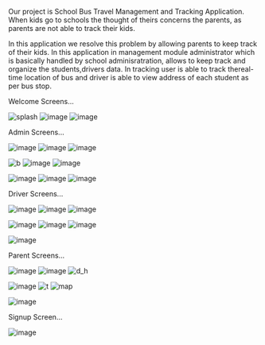 Our project is School Bus Travel Management and Tracking Application.
When kids go to schools the thought of theirs concerns the parents, as parents are not able to track their kids.  

In this application we resolve this problem by allowing parents to keep track of their kids. 
In this application in management module administrator which is basically handled by school adminisratration, allows to keep track and organize the students,drivers data. In tracking user is able to track thereal-time location of bus and driver is able to view address of each student as per bus stop.

Welcome Screens...

![splash](https://user-images.githubusercontent.com/88608063/228934461-4fa0a944-c847-4f22-91a4-4b35e7b74f8c.PNG)    ![image](https://user-images.githubusercontent.com/88608063/228936523-cb065ac8-d9f6-4c7c-b064-11cda8f9f763.png)    ![image](https://user-images.githubusercontent.com/88608063/228936941-4dc4720b-a43b-47f3-a542-b71c6d9446b8.png)

Admin Screens...

![image](https://user-images.githubusercontent.com/88608063/228937432-04db74c4-9f7d-4985-965e-6522e987dfb3.png)    ![image](https://user-images.githubusercontent.com/88608063/228937889-cf873d8b-c569-4741-b0d2-a0f34134e408.png)    ![image](https://user-images.githubusercontent.com/88608063/228938349-7eab4d86-e57f-4715-9212-e7ea66e173d2.png)

![b](https://user-images.githubusercontent.com/88608063/228939841-969752c2-569e-462e-a42a-cc02dcb08557.PNG)    ![image](https://user-images.githubusercontent.com/88608063/228940067-4c90b77c-dd2c-40c8-9593-2e392e161b44.png)   ![image](https://user-images.githubusercontent.com/88608063/228940366-d29cbe86-67fa-4ce2-a334-a2c7a939464c.png)

![image](https://user-images.githubusercontent.com/88608063/228940752-e815a768-e43a-4895-9d7d-bede4a6fec91.png)    ![image](https://user-images.githubusercontent.com/88608063/228944351-bfe4aae2-edad-4762-b4ce-ff8bcf520bc9.png)
    ![image](https://user-images.githubusercontent.com/88608063/228941001-7353ad81-bd64-4548-a6b2-b5f2f7bc3fee.png)

Driver Screens...

![image](https://user-images.githubusercontent.com/88608063/228941336-87097a49-c735-42e1-a92a-afdbad4d9886.png)    ![image](https://user-images.githubusercontent.com/88608063/228941542-62d738d2-479d-461b-ace4-f22cd4737ecc.png)   ![image](https://user-images.githubusercontent.com/88608063/228942117-35a075f6-e653-443f-982f-197f4fc02bc9.png)

![image](https://user-images.githubusercontent.com/88608063/228942479-1cf4c12b-371a-4a25-ab5e-7312aeb85dda.png)    ![image](https://user-images.githubusercontent.com/88608063/228942922-7d134c46-10fe-4086-b783-0d7ab9620bb8.png)    ![image](https://user-images.githubusercontent.com/88608063/228943440-593b769b-24d4-4f6d-a298-87b84fb57ad8.png)

![image](https://user-images.githubusercontent.com/88608063/228943809-a3c4fbb9-bf33-4c42-8d00-63f10bbd7b7c.png)

Parent Screens...

![image](https://user-images.githubusercontent.com/88608063/228944864-04a7e870-5ce8-4db2-84a0-080c30051ccf.png)    ![image](https://user-images.githubusercontent.com/88608063/228947847-793c18f7-d363-4370-89e9-978bbc76df0b.png)    ![d_h](https://user-images.githubusercontent.com/88608063/228948231-a4a4632a-ad51-42a8-9425-174cc187e32c.PNG)

![image](https://user-images.githubusercontent.com/88608063/228948425-e818f8be-bb6d-4672-ba17-1a7ff87b1565.png)    ![t](https://user-images.githubusercontent.com/88608063/228948504-f150f4c9-0d8f-4f98-a8a7-0b0de0ade5d8.PNG)    ![map](https://user-images.githubusercontent.com/88608063/228948551-355ba835-4fb6-4ed8-b3ae-a62df732716d.PNG)

![image](https://user-images.githubusercontent.com/88608063/228948705-d875eee7-b645-4bcd-9683-6fc077e52352.png)

Signup Screen...

![image](https://user-images.githubusercontent.com/88608063/228949111-a1e7ce24-d95b-4d16-b79e-4caf7ef44924.png)



















